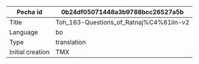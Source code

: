 |Pecha id | 0b24df05071448a3b9788bcc26527a5b
| --- | --- 
|Title | Toh_163-Questions_of_Ratnaj%C4%81lin-v2 
|Language | bo
|Type | translation
|Initial creation | TMX